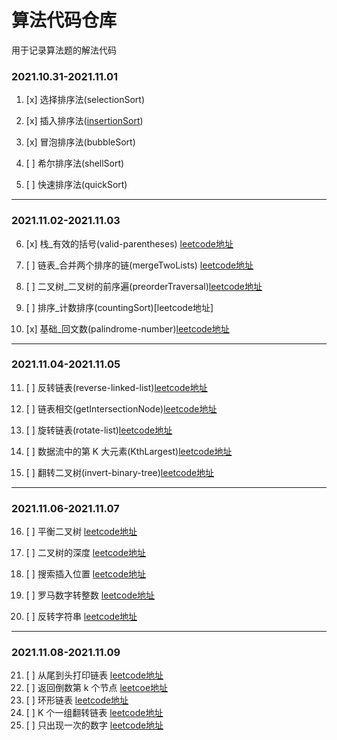 # 算法代码仓库

  用于记录算法题的解法代码
  
### 2021.10.31-2021.11.01

1. [x] 选择排序法(selectionSort)

2. [x] 插入排序法([insertionSort](https://github.com/crazyyoung1020/algorithm/blob/main/insertionSort.js))

3. [x] 冒泡排序法(bubbleSort)
 
4. [ ] 希尔排序法(shellSort)
 
5. [ ] 快速排序法(quickSort)

<hr>

### 2021.11.02-2021.11.03

6. [x] 栈_有效的括号(valid-parentheses) [leetcode地址](https://leetcode-cn.com/problems/valid-parentheses/)

7. [ ] 链表_合并两个排序的链(mergeTwoLists) [leetcode地址](https://leetcode-cn.com/problems/he-bing-liang-ge-pai-xu-de-lian-biao-lcof/)

8. [ ] 二叉树_二叉树的前序遍(preorderTraversal)[leetcode地址](https://leetcode-cn.com/problems/binary-tree-preorder-traversal/)

9. [ ] 排序_计数排序(countingSort)[leetcode地址]

10. [x] 基础_回文数(palindrome-number)[leetcode地址](https://leetcode-cn.com/problems/palindrome-number/)

<hr>

### 2021.11.04-2021.11.05

11. [ ] 反转链表(reverse-linked-list)[leetcode地址](https://leetcode-cn.com/problems/UHnkqh/)

12. [ ] 链表相交(getIntersectionNode)[leetcode地址](https://leetcode-cn.com/problems/intersection-of-two-linked-lists-lcci/)

13. [ ] 旋转链表(rotate-list)[leetcode地址](https://leetcode-cn.com/problems/rotate-list/)

14. [ ] 数据流中的第 K 大元素(KthLargest)[leetcode地址](https://leetcode-cn.com/problems/invert-binary-tree/)

15. [ ] 翻转二叉树(invert-binary-tree)[leetcode地址](https://leetcode-cn.com/problems/invert-binary-tree/)

<hr>

### 2021.11.06-2021.11.07

16. [ ] 平衡二叉树 [leetcode地址](https://leetcode-cn.com/problems/balanced-binary-tree)

17. [ ] 二叉树的深度 [leetcode地址](https://leetcode-cn.com/problems/er-cha-shu-de-shen-du-lcof)

18. [ ] 搜索插入位置 [leetcode地址](https://leetcode-cn.com/problems/search-insert-position/)

19. [ ] 罗马数字转整数 [leetcode地址](https://leetcode-cn.com/problems/roman-to-integer)

20. [ ] 反转字符串 [leetcode地址](https://leetcode-cn.com/problems/reverse-string/)

<hr>

### 2021.11.08-2021.11.09

21. [ ] 从尾到头打印链表 [leetcode地址](https://leetcode-cn.com/problems/cong-wei-dao-tou-da-yin-lian-biao-lcof)
22. [ ] 返回倒数第 k 个节点 [leetcoe地址](https://leetcode-cn.com/problems/kth-node-from-end-of-list-lcci/)
23. [ ] 环形链表 [leetcode地址](https://leetcode-cn.com/problems/linked-list-cycle/)
24. [ ] K 个一组翻转链表 [leetcode地址](https://leetcode-cn.com/problems/reverse-nodes-in-k-group)
25. [ ] 只出现一次的数字 [leetcode地址](https://leetcode-cn.com/problems/WGki4K)



